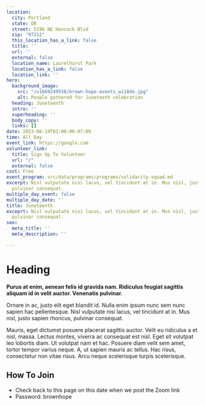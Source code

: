 ```yaml
---
location:
  city: Portland
  state: OR
  street: 5196 NE Hancock Blvd
  zip: "97212"
  this_location_has_a_link: false
  title: ''
  url: ''
  external: false
  location_name: Laurelhurst Park
  location_has_a_link: false
  location_link: ''
hero:
  background_image:
    src: "/v1669249558/brown-hope-events_wi18de.jpg"
    alt: People gathered for Juneteeth celebration
  heading: Juneteenth
  intro: ''
  superheading: ''
  body_copy: ''
  links: []
date: 2023-06-19T01:00:00-07:00
time: All Day
event_link: https://google.com
volunteer_link:
  title: Sign Up To Volunteer
  url: "/"
  external: false
cost: Free
event_program: src/data/programs/programs/solidarity-squad.md
excerpt: Nisl vulputate nisi lacus, vel tincidunt at in. Mus nisl, justo sapien rhoncus,
  pulvinar consequat.
multiple_day_event: false
multiple_day_date: ''
title: Juneteenth
exceprt: Nisl vulputate nisi lacus, vel tincidunt at in. Mus nisl, justo sapien rhoncus,
  pulvinar consequat.
seo:
  meta_title: ''
  meta_description: ''

---
```

# Heading

**Purus at enim, aenean felis id gravida nam. Ridiculus feugiat sagittis aliquam id in velit auctor. Venenatis pulvinar.**

Ornare in ac, justo elit eget blandit id. Nulla enim ipsum nunc sem nunc sapien hac pellentesque. Nisl vulputate nisi lacus, vel tincidunt at in. Mus nisl, justo sapien rhoncus, pulvinar consequat.

Mauris, eget dictumst posuere placerat sagittis auctor. Velit eu ridiculus a et nisl, massa. Lectus montes, viverra ac consequat est nisl. Eget sit volutpat leo lobortis diam. Ut volutpat nam et hac. Posuere diam velit sem amet, tortor tempor varius neque. A, ut sapien mauris ac tellus. Hac risus, consectetur non vitae risus. Arcu neque scelerisque turpis scelerisque.

## How To Join

- Check back to this page on this date when we post the Zoom link
- Password: brownhope